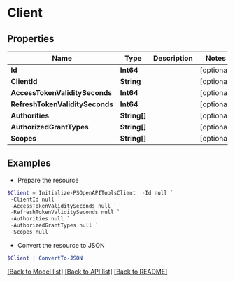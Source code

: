 # Client
## Properties

Name | Type | Description | Notes
------------ | ------------- | ------------- | -------------
**Id** | **Int64** |  | [optional] 
**ClientId** | **String** |  | [optional] 
**AccessTokenValiditySeconds** | **Int64** |  | [optional] 
**RefreshTokenValiditySeconds** | **Int64** |  | [optional] 
**Authorities** | **String[]** |  | [optional] 
**AuthorizedGrantTypes** | **String[]** |  | [optional] 
**Scopes** | **String[]** |  | [optional] 

## Examples

- Prepare the resource
```powershell
$Client = Initialize-PSOpenAPIToolsClient  -Id null `
 -ClientId null `
 -AccessTokenValiditySeconds null `
 -RefreshTokenValiditySeconds null `
 -Authorities null `
 -AuthorizedGrantTypes null `
 -Scopes null
```

- Convert the resource to JSON
```powershell
$Client | ConvertTo-JSON
```

[[Back to Model list]](../README.md#documentation-for-models) [[Back to API list]](../README.md#documentation-for-api-endpoints) [[Back to README]](../README.md)

